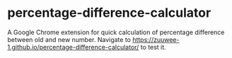 # percentage-difference-calculator

A Google Chrome extension for quick calculation of percentage difference between old and new number.
Navigate to https://zuuwee-1.github.io/percentage-difference-calculator/ to test it.
